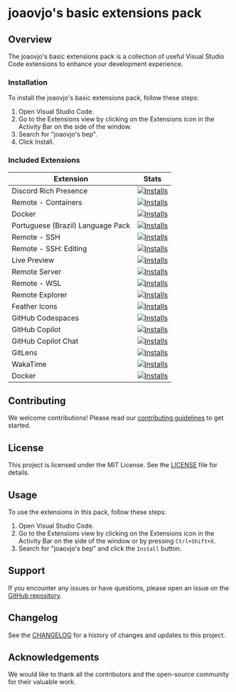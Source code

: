 # joaovjo's basic extensions pack

## Overview
The joaovjo's basic extensions pack is a collection of useful Visual Studio Code extensions to enhance your development experience.

### Installation
To install the joaovjo's basic extensions pack, follow these steps:
1. Open Visual Studio Code.
2. Go to the Extensions view by clicking on the Extensions icon in the Activity Bar on the side of the window.
3. Search for "joaovjo's bep".
4. Click Install.

### Included Extensions
| Extension                | Stats                                                                                                                                                                     |
| ------------------------ | ------------------------------------------------------------------------------------------------------------------------------------------------------------------------- |
| Discord Rich Presence    | [![Installs](https://img.shields.io/visual-studio-marketplace/i/LeonardSSH.vscord)](https://img.shields.io/visual-studio-marketplace/i/LeonardSSH.vscord) |
| Remote - Containers      | [![Installs](https://img.shields.io/visual-studio-marketplace/i/ms-vscode-remote.remote-containers)](https://img.shields.io/visual-studio-marketplace/i/ms-vscode-remote.remote-containers) |
| Docker                   | [![Installs](https://img.shields.io/visual-studio-marketplace/i/ms-azuretools.vscode-docker)](https://img.shields.io/visual-studio-marketplace/i/ms-azuretools.vscode-docker) |
| Portuguese (Brazil) Language Pack | [![Installs](https://img.shields.io/visual-studio-marketplace/i/MS-CEINTL.vscode-language-pack-pt-BR)](https://img.shields.io/visual-studio-marketplace/i/MS-CEINTL.vscode-language-pack-pt-BR) |
| Remote - SSH             | [![Installs](https://img.shields.io/visual-studio-marketplace/i/ms-vscode-remote.remote-ssh)](https://img.shields.io/visual-studio-marketplace/i/ms-vscode-remote.remote-ssh) |
| Remote - SSH: Editing    | [![Installs](https://img.shields.io/visual-studio-marketplace/i/ms-vscode-remote.remote-ssh-edit)](https://img.shields.io/visual-studio-marketplace/i/ms-vscode-remote.remote-ssh-edit) |
| Live Preview             | [![Installs](https://img.shields.io/visual-studio-marketplace/i/ms-vscode.live-server)](https://img.shields.io/visual-studio-marketplace/i/ms-vscode.live-server) |
| Remote Server            | [![Installs](https://img.shields.io/visual-studio-marketplace/i/ms-vscode.remote-server)](https://img.shields.io/visual-studio-marketplace/i/ms-vscode.remote-server) |
| Remote - WSL             | [![Installs](https://img.shields.io/visual-studio-marketplace/i/ms-vscode-remote.remote-wsl)](https://img.shields.io/visual-studio-marketplace/i/ms-vscode-remote.remote-wsl) |
| Remote Explorer          | [![Installs](https://img.shields.io/visual-studio-marketplace/i/ms-vscode.remote-explorer)](https://img.shields.io/visual-studio-marketplace/i/ms-vscode.remote-explorer) |
| Feather Icons            | [![Installs](https://img.shields.io/visual-studio-marketplace/i/melishev.feather-vscode)](https://img.shields.io/visual-studio-marketplace/i/melishev.feather-vscode) |
| GitHub Codespaces        | [![Installs](https://img.shields.io/visual-studio-marketplace/i/GitHub.codespaces)](https://img.shields.io/visual-studio-marketplace/i/GitHub.codespaces) |
| GitHub Copilot           | [![Installs](https://img.shields.io/visual-studio-marketplace/i/GitHub.copilot)](https://img.shields.io/visual-studio-marketplace/i/GitHub.copilot) |
| GitHub Copilot Chat      | [![Installs](https://img.shields.io/visual-studio-marketplace/i/GitHub.copilot-chat)](https://img.shields.io/visual-studio-marketplace/i/GitHub.copilot-chat) |
| GitLens                  | [![Installs](https://img.shields.io/visual-studio-marketplace/i/eamodio.gitlens)](https://img.shields.io/visual-studio-marketplace/i/eamodio.gitlens) |
| WakaTime                 | [![Installs](https://img.shields.io/visual-studio-marketplace/i/WakaTime.vscode-wakatime)](https://img.shields.io/visual-studio-marketplace/i/WakaTime.vscode-wakatime) |
| Docker                   | [![Installs](https://img.shields.io/visual-studio-marketplace/i/docker.docker)](https://img.shields.io/visual-studio-marketplace/i/docker.docker) |

## Contributing

We welcome contributions! Please read our [contributing guidelines](CONTRIBUTING.md) to get started.

## License

This project is licensed under the MIT License. See the [LICENSE](LICENSE) file for details.

## Usage

To use the extensions in this pack, follow these steps:

1. Open Visual Studio Code.
2. Go to the Extensions view by clicking on the Extensions icon in the Activity Bar on the side of the window or by pressing `Ctrl+Shift+X`.
3. Search for "joaovjo's bep" and click the `Install` button.

## Support

If you encounter any issues or have questions, please open an issue on the [GitHub repository](https://github.com/joaovjo/joaovjo-bep/issues).

## Changelog

See the [CHANGELOG](CHANGELOG.md) for a history of changes and updates to this project.

## Acknowledgements

We would like to thank all the contributors and the open-source community for their valuable work.